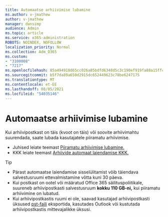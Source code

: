 ```yaml
---
title: Automaatse arhiivimise lubamine
ms.author: v-jmathew
author: v-jmathew
manager: dansimp
audience: Admin
ms.topic: article
ms.service: o365-administration
ROBOTS: NOINDEX, NOFOLLOW
localization_priority: Normal
ms.collection: Adm_O365
ms.custom:
- "3100008"
- "7217"
ms.openlocfilehash: 85a494918d65cc026a85bdfd6348d5c3c190ef919fa88a15ffcd4e7e790b8737
ms.sourcegitcommit: b5f7da89a650d2915dc652449623c78be6247175
ms.translationtype: MT
ms.contentlocale: et-EE
ms.lasthandoff: 08/05/2021
ms.locfileid: "54035146"
---
```

# <a name="enable-auto-expanding-archiving"></a>Automaatse arhiivimise lubamine

Kui arhiivipostkast on täis (kvoot on täis) või soovite arhiivimahtu suurendada, saate lubada kasutajatele piiramatu arhiivimise.

- Juhised leiate teemast [Piiramatu arhiivimise lubamine.](https://docs.microsoft.com/office365/securitycompliance/enable-unlimited-archiving)
- KKK leiate teemast [Arhiivide automaat laiendamise KKK.](https://blogs.technet.microsoft.com/exchange/2018/04/09/office-365-auto-expanding-archives-faq/)

> [!TIP]
>
> - Pärast automaatse laiendamise sisselülitamist võib täiendava salvestusruumi ettevalmistamine võtta kuni 30 päeva.
> - Kui postkast on ootel või määratud Office 365 säilituspoliitikale, suureneb arhiivipostkasti salvestusruum **kokku 110 GB-ni,** kui piiramatu arhiivimine on lubatud.
> - Kui arhiivipostkastis ruumi ei ole, saavad kasutajad arhiivipostkasti üksused [pst-faili](https://support.office.com/article/Export-or-backup-email-contacts-and-calendar-to-an-Outlook-pst-file-14252b52-3075-4e9b-be4e-ff9ef1068f91) eksportida, kasutades Outlook või kustutada arhiivipostkastis mittevajalikke üksusi.

